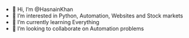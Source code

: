 - 👋 Hi, I’m @HasnainKhan
- 👀 I’m interested in Python, Automation, Websites and Stock markets
- 🌱 I’m currently learning Everything
- 💞️ I’m looking to collaborate on Automation problems


<!---
Gryffindor8/Gryffindor8 is a ✨ special ✨ repository because its `README.md` (this file) appears on your GitHub profile.
You can click the Preview link to take a look at your changes.
- 📫 How to reach me 
--->
